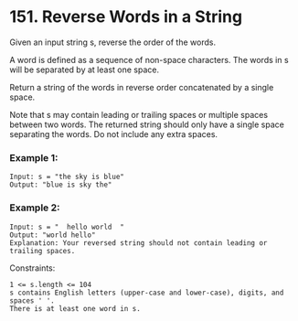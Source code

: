 # 151. Reverse Words in a String


Given an input string s, reverse the order of the words.

A word is defined as a sequence of non-space characters. The words in s will be separated by at least one space.

Return a string of the words in reverse order concatenated by a single space.

Note that s may contain leading or trailing spaces or multiple spaces between two words. The returned string should only have a single space separating the words. Do not include any extra spaces.

 

### Example 1:
```
Input: s = "the sky is blue"
Output: "blue is sky the"
```

### Example 2:
```
Input: s = "  hello world  "
Output: "world hello"
Explanation: Your reversed string should not contain leading or trailing spaces.
 ```

Constraints:
```
1 <= s.length <= 104
s contains English letters (upper-case and lower-case), digits, and spaces ' '.
There is at least one word in s.
```